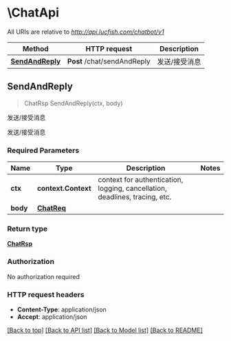 # \ChatApi

All URIs are relative to *http://api.lucfish.com/chatbot/v1*

Method | HTTP request | Description
------------- | ------------- | -------------
[**SendAndReply**](ChatApi.md#SendAndReply) | **Post** /chat/sendAndReply | 发送/接受消息



## SendAndReply

> ChatRsp SendAndReply(ctx, body)

发送/接受消息

发送/接受消息

### Required Parameters


Name | Type | Description  | Notes
------------- | ------------- | ------------- | -------------
**ctx** | **context.Context** | context for authentication, logging, cancellation, deadlines, tracing, etc.
**body** | [**ChatReq**](ChatReq.md)|  | 

### Return type

[**ChatRsp**](ChatRsp.md)

### Authorization

No authorization required

### HTTP request headers

- **Content-Type**: application/json
- **Accept**: application/json

[[Back to top]](#) [[Back to API list]](../README.md#documentation-for-api-endpoints)
[[Back to Model list]](../README.md#documentation-for-models)
[[Back to README]](../README.md)

